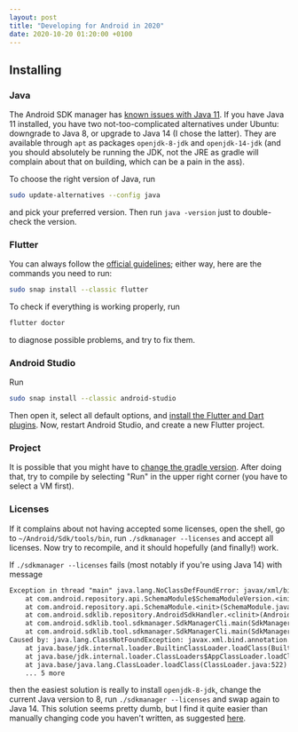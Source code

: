 ```yaml
---
layout: post
title: "Developing for Android in 2020"
date: 2020-10-20 01:20:00 +0100
---
```


## Installing

### Java

The Android SDK manager has [known issues with Java 11](https://stackoverflow.com/questions/47150410/failed-to-run-sdkmanager-list-with-java-9/57732921#57732921). If you have Java 11 installed, you have two not-too-complicated alternatives under Ubuntu: downgrade to Java 8, or upgrade to Java 14 (I chose the latter). They are available through `apt` as packages `openjdk-8-jdk` and `openjdk-14-jdk` (and you should absolutely be running the JDK, not the JRE as gradle will complain about that on building, which can be a pain in the ass).

To choose the right version of Java, run
```sh
sudo update-alternatives --config java
```
and pick your preferred version. Then run `java -version` just to double-check the version.

### Flutter

You can always follow the [official guidelines](https://flutter.dev/docs/get-started/install/linux); either way, here are the commands you need to run:

```sh
sudo snap install --classic flutter
```

To check if everything is working properly, run
```sh
flutter doctor
```
to diagnose possible problems, and try to fix them.

### Android Studio

Run

```sh
sudo snap install --classic android-studio
```

Then open it, select all default options, and [install the Flutter and Dart plugins](https://flutter.dev/docs/get-started/editor?tab=androidstudio). Now, restart Android Studio, and create a new Flutter project.

### Project

It is possible that you might have to [change the gradle version](https://stackoverflow.com/questions/61289461/java-lang-noclassdeffounderror-could-not-initialize-class-org-codehaus-groovy-v). After doing that, try to compile by selecting "Run" in the upper right corner (you have to select a VM first).

### Licenses

If it complains about not having accepted some licenses, open the shell, go to `~/Android/Sdk/tools/bin`, run `./sdkmanager --licenses` and accept all licenses. Now try to recompile, and it should hopefully (and finally!) work.

If `./sdkmanager --licenses` fails (most notably if you're using Java 14) with message

```txt
Exception in thread "main" java.lang.NoClassDefFoundError: javax/xml/bind/annotation/XmlSchema
	at com.android.repository.api.SchemaModule$SchemaModuleVersion.<init>(SchemaModule.java:156)
	at com.android.repository.api.SchemaModule.<init>(SchemaModule.java:75)
	at com.android.sdklib.repository.AndroidSdkHandler.<clinit>(AndroidSdkHandler.java:81)
	at com.android.sdklib.tool.sdkmanager.SdkManagerCli.main(SdkManagerCli.java:73)
	at com.android.sdklib.tool.sdkmanager.SdkManagerCli.main(SdkManagerCli.java:48)
Caused by: java.lang.ClassNotFoundException: javax.xml.bind.annotation.XmlSchema
	at java.base/jdk.internal.loader.BuiltinClassLoader.loadClass(BuiltinClassLoader.java:602)
	at java.base/jdk.internal.loader.ClassLoaders$AppClassLoader.loadClass(ClassLoaders.java:178)
	at java.base/java.lang.ClassLoader.loadClass(ClassLoader.java:522)
	... 5 more
```

then the easiest solution is really to install `openjdk-8-jdk`, change the current Java version to 8, run `./sdkmanager --licenses` and swap again to Java 14. This solution seems pretty dumb, but I find it quite easier than manually changing code you haven't written, as suggested [here](https://stackoverflow.com/a/51644855).

